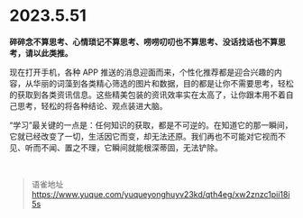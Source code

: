 # 2023.5.51
**碎碎念不算思考、心情琐记不算思考、唠唠叨叨也不算思考、没话找话也不算思考，请以此类推。**

现在打开手机，各种 APP 推送的消息迎面而来，个性化推荐都是迎合兴趣的内容，从华丽的词藻到各类精心筛选的图片和数据，目的都是让你不需要思考，轻松的获取到各类资讯信息。这些精美包装的资讯效率实在太高了，让你跟本用不着自己思考，轻松的将各种结论、观点装进大脑。

“学习”最关键的一点是：任何知识的获取，都是不可逆的。在知道它的那一瞬间，它就已经改变了一切，生活因它而变，却无法还原。我们再也不可能对它视而不见、听而不闻、置之不理，它瞬间就能根深蒂固，无法铲除。

<br>
  
> 语雀地址 https://www.yuque.com/yuqueyonghuyv23kd/qth4eg/xw2znzc1pii18i5s